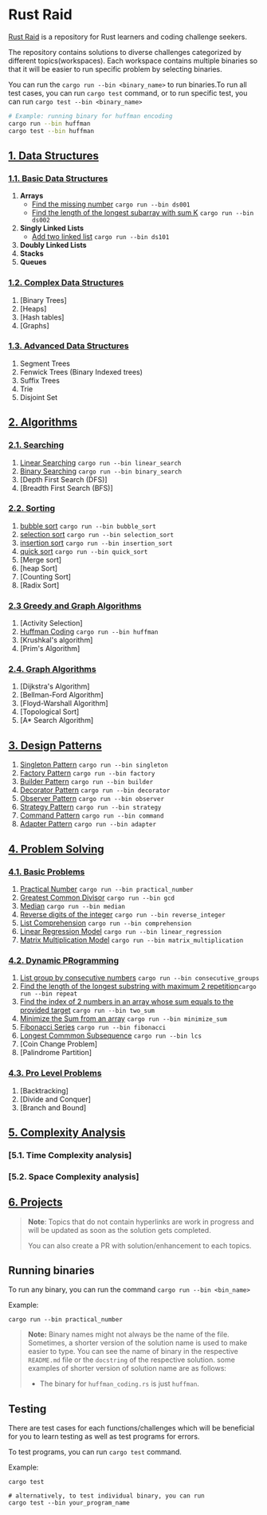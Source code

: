 # Rust Raid

[Rust Raid](https://github.com/ghimiresdp/rust-raid) is a repository for Rust
learners and coding challenge seekers.

The repository contains solutions to diverse challenges categorized by different
topics(workspaces). Each workspace contains multiple binaries so that it will be
easier to run specific problem by selecting binaries.

You can run the `cargo run --bin <binary_name>` to run binaries.To run all test cases,
you can run `cargo test` command, or to run specific test, you can run
`cargo test --bin <binary_name>`

```bash
# Example: running binary for huffman encoding
cargo run --bin huffman
cargo test --bin huffman
```

## [1. Data Structures](./data-structures/)

### [1.1. **Basic Data Structures**](data-structures/)

1. **Arrays**
    - [Find the missing number](./data-structures/ds001_find_missing_number.rs) `cargo run --bin ds001`
    - [Find the length of the longest subarray with sum K](./data-structures/ds002_longest_subarray.rs) `cargo run --bin ds002`
2. **Singly Linked Lists**
    - [Add two linked list](./data-structures/ds101_linked_list_add.rs) `cargo run --bin ds101`
3. **Doubly Linked Lists**
4. **Stacks**
5. **Queues**

### [1.2. **Complex Data Structures**](data-structures/)

1. [Binary Trees]
2. [Heaps]
3. [Hash tables]
4. [Graphs]

### [1.3. **Advanced Data Structures**](data-structures/)

1. Segment Trees
2. Fenwick Trees (Binary Indexed trees)
3. Suffix Trees
4. Trie
5. Disjoint Set

## [2. Algorithms](./algorithms/README.md)

### [2.1. Searching](algorithms/searching/)

1. [Linear Searching](algorithms/searching/linear_search.rs) `cargo run --bin linear_search`
2. [Binary Searching](algorithms/searching/binary_search.rs) `cargo run --bin binary_search`
3. [Depth First Search (DFS)]
4. [Breadth First Search (BFS)]

### [2.2. Sorting](algorithms/sorting/)

1. [bubble sort](algorithms/sorting/bubble_sort.rs) `cargo run --bin bubble_sort`
2. [selection sort](algorithms/sorting/selection_sort.rs) `cargo run --bin selection_sort`
3. [insertion sort](algorithms/sorting/insertion_sort.rs) `cargo run --bin insertion_sort`
4. [quick sort](algorithms/sorting/quick_sort.rs) `cargo run --bin quick_sort`
5. [Merge sort]
6. [heap Sort]
7. [Counting Sort]
8. [Radix Sort]

### [2.3 Greedy and Graph Algorithms](algorithms/greedy/)

1. [Activity Selection]
2. [Huffman Coding](algorithms/greedy/huffman_coding.rs) `cargo run --bin huffman`
3. [Krushkal's algorithm]
4. [Prim's Algorithm]

### [2.4. Graph Algorithms](algorithms/graph/)

1. [Dijkstra's Algorithm]
2. [Bellman-Ford Algorithm]
3. [Floyd-Warshall Algorithm]
4. [Topological Sort]
5. [A* Search Algorithm]

## [3. Design Patterns](./design-patterns/README.md)

1. [Singleton Pattern](design-patterns/src/singleton.rs) `cargo run --bin singleton`
2. [Factory Pattern](design-patterns/src/factory.rs) `cargo run --bin factory`
3. [Builder Pattern](design-patterns/src/builder.rs) `cargo run --bin builder`
4. [Decorator Pattern](design-patterns/src/decorator.rs) `cargo run --bin decorator`
5. [Observer Pattern](design-patterns/src/observer.rs) `cargo run --bin observer`
6. [Strategy Pattern](design-patterns/src/strategy.rs) `cargo run --bin strategy`
7. [Command Pattern](design-patterns/src/command.rs) `cargo run --bin command`
8. [Adapter Pattern](design-patterns/src/adapter.rs) `cargo run --bin adapter`

## [4. Problem Solving](problem-solving/README.md)

### [4.1. Basic Problems](problem-solving/basic/)

1. [Practical Number](problem-solving/basic/practical_number.rs)  `cargo run --bin practical_number`
2. [Greatest Common Divisor](problem-solving/basic/gcd.rs) `cargo run --bin gcd`
3. [Median](problem-solving/basic/median.rs) `cargo run --bin median`
4. [Reverse digits of the integer](problem-solving/basic/reverse_integer.rs) `cargo run --bin reverse_integer`
5. [List Comprehension](problem-solving/basic/comprehension.rs) `cargo run --bin comprehension`
6. [Linear Regression Model](problem-solving/basic/linear_regression.rs) `cargo run --bin linear_regression`
7. [Matrix Multiplication Model](problem-solving/basic/matrix_multiplication.rs) `cargo run --bin matrix_multiplication`

### [4.2. Dynamic PRogramming](problem-solving/dp/)

1. [List group by consecutive numbers](problem-solving/mid/consecutive_groups.rs) `cargo run --bin consecutive_groups`
2. [Find the length of the longest substring with maximum 2 repetition](problem-solving/mid/repeat.rs)`cargo run --bin repeat`
3. [Find the index of 2 numbers in an array whose sum equals to the provided target](problem-solving/mid/two_sum.rs) `cargo run --bin two_sum`
4. [Minimize the Sum from an array](problem-solving/mid/minimize_sum.rs) `cargo run --bin minimize_sum`
5. [Fibonacci Series](./problem-solving/dp/fibonacci.rs) `cargo run --bin fibonacci`
6. [Longest Commmon Subsequence](./problem-solving/dp/longest_common_subsequence.rs) `cargo run --bin lcs`
7. [Coin Change Problem]
8. [Palindrome Partition]

### [4.3. Pro Level Problems](problem-solving/pro/)

1. [Backtracking]
2. [Divide and Conquer]
3. [Branch and Bound]

## [5. Complexity Analysis](./complexity-analysis/)

### [5.1. Time Complexity analysis]

### [5.2. Space Complexity analysis]

## [6. Projects](./projects/)

> **Note**: Topics that do not contain hyperlinks are work in progress and will
> be updated as soon as the solution gets completed.
>
> You can also create a PR with solution/enhancement to each topics.
>
## Running binaries

To run any binary, you can run the command `cargo run --bin <bin_name>`

Example:

```shell
cargo run --bin practical_number
```

> **Note:** Binary names might not always be the name of the file. Sometimes, a
> shorter version of the solution name is used to make easier to type. You can
> see the name of binary in the respective `README.md` file or the `docstring`
> of the respective solution.
> some examples of shorter version of solution name are as follows:
>
> - The binary for `huffman_coding.rs` is just `huffman`.

## Testing

There are test cases for each functions/challenges which will be beneficial
for you to learn testing as well as test programs for errors.

To test programs, you can run `cargo test` command.

Example:

```shell
cargo test

# alternatively, to test individual binary, you can run
cargo test --bin your_program_name
```
